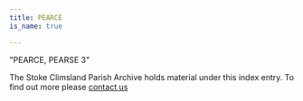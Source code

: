 ```yaml
---
title: PEARCE
is_name: true

---
```


"PEARCE, PEARSE 3"


The Stoke Climsland Parish Archive holds material under this index entry. To find out more please [contact us](/contact/)
